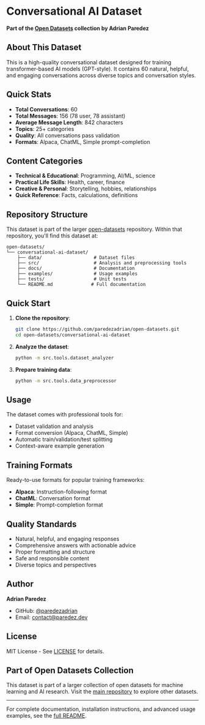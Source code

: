 # Conversational AI Dataset

**Part of the [Open Datasets](https://github.com/paredezadrian/open-datasets) collection by Adrian Paredez**

## About This Dataset

This is a high-quality conversational dataset designed for training transformer-based AI models (GPT-style). It contains 60 natural, helpful, and engaging conversations across diverse topics and conversation styles.

## Quick Stats

- **Total Conversations**: 60
- **Total Messages**: 156 (78 user, 78 assistant)
- **Average Message Length**: 842 characters
- **Topics**: 25+ categories
- **Quality**: All conversations pass validation
- **Formats**: Alpaca, ChatML, Simple prompt-completion

## Content Categories

- **Technical & Educational**: Programming, AI/ML, science
- **Practical Life Skills**: Health, career, finance
- **Creative & Personal**: Storytelling, hobbies, relationships
- **Quick Reference**: Facts, calculations, definitions

## Repository Structure

This dataset is part of the larger [open-datasets](https://github.com/paredezadrian/open-datasets) repository. Within that repository, you'll find this dataset at:

```
open-datasets/
└── conversational-ai-dataset/
    ├── data/                   # Dataset files
    ├── src/                    # Analysis and preprocessing tools
    ├── docs/                   # Documentation
    ├── examples/               # Usage examples
    ├── tests/                  # Unit tests
    └── README.md              # Full documentation
```

## Quick Start

1. **Clone the repository**:
   ```bash
   git clone https://github.com/paredezadrian/open-datasets.git
   cd open-datasets/conversational-ai-dataset
   ```

2. **Analyze the dataset**:
   ```bash
   python -m src.tools.dataset_analyzer
   ```

3. **Prepare training data**:
   ```bash
   python -m src.tools.data_preprocessor
   ```

## Usage

The dataset comes with professional tools for:
- Dataset validation and analysis
- Format conversion (Alpaca, ChatML, Simple)
- Automatic train/validation/test splitting
- Context-aware example generation

## Training Formats

Ready-to-use formats for popular training frameworks:
- **Alpaca**: Instruction-following format
- **ChatML**: Conversation format
- **Simple**: Prompt-completion format

## Quality Standards

- Natural, helpful, and engaging responses
- Comprehensive answers with actionable advice
- Proper formatting and structure
- Safe and responsible content
- Diverse topics and perspectives

## Author

**Adrian Paredez**
- GitHub: [@paredezadrian](https://github.com/paredezadrian)
- Email: contact@paredez.dev

## License

MIT License - See [LICENSE](LICENSE) for details.

## Part of Open Datasets Collection

This dataset is part of a larger collection of open datasets for machine learning and AI research. Visit the [main repository](https://github.com/paredezadrian/open-datasets) to explore other datasets.

---

For complete documentation, installation instructions, and advanced usage examples, see the [full README](README.md).
